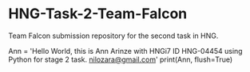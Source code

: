 # HNG-Task-2-Team-Falcon
Team Falcon submission repository for the second task in HNG.

Ann = 'Hello World, this is Ann Arinze with HNGi7 ID HNG-04454 using Python for stage 2 task. nilozara@gmail.com'
print(Ann, flush=True)
 


